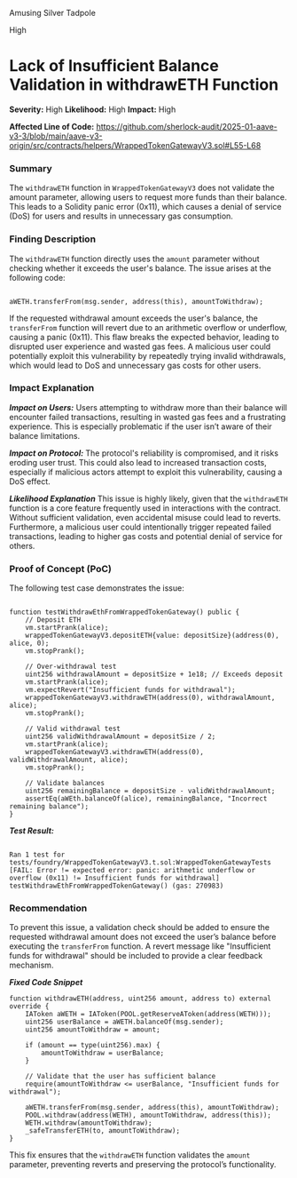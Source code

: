 Amusing Silver Tadpole

High

# Lack of Insufficient Balance Validation in withdrawETH Function

**Severity:** High
**Likelihood:** High
**Impact:** High

**Affected Line of Code:**  https://github.com/sherlock-audit/2025-01-aave-v3-3/blob/main/aave-v3-origin/src/contracts/helpers/WrappedTokenGatewayV3.sol#L55-L68

### Summary
The `withdrawETH` function in `WrappedTokenGatewayV3` does not validate the amount parameter, allowing users to request more funds than their balance. This leads to a Solidity panic error (0x11), which causes a denial of service (DoS) for users and results in unnecessary gas consumption.

### Finding Description
The `withdrawETH` function directly uses the `amount` parameter without checking whether it exceeds the user's balance. The issue arises at the following code:

```solidity

aWETH.transferFrom(msg.sender, address(this), amountToWithdraw);
```
If the requested withdrawal amount exceeds the user's balance, the `transferFrom` function will revert due to an arithmetic overflow or underflow, causing a panic (0x11). This flaw breaks the expected behavior, leading to disrupted user experience and wasted gas fees. A malicious user could potentially exploit this vulnerability by repeatedly trying invalid withdrawals, which would lead to DoS and unnecessary gas costs for other users.

### Impact Explanation
***Impact on Users:***
Users attempting to withdraw more than their balance will encounter failed transactions, resulting in wasted gas fees and a frustrating experience. This is especially problematic if the user isn’t aware of their balance limitations.

***Impact on Protocol:***
The protocol's reliability is compromised, and it risks eroding user trust. This could also lead to increased transaction costs, especially if malicious actors attempt to exploit this vulnerability, causing a DoS effect.

***Likelihood Explanation***
This issue is highly likely, given that the `withdrawETH` function is a core feature frequently used in interactions with the contract. Without sufficient validation, even accidental misuse could lead to reverts. Furthermore, a malicious user could intentionally trigger repeated failed transactions, leading to higher gas costs and potential denial of service for others.

### Proof of Concept (PoC)
The following test case demonstrates the issue:

```solidity

function testWithdrawEthFromWrappedTokenGateway() public {
    // Deposit ETH
    vm.startPrank(alice);
    wrappedTokenGatewayV3.depositETH{value: depositSize}(address(0), alice, 0);
    vm.stopPrank();

    // Over-withdrawal test
    uint256 withdrawalAmount = depositSize + 1e18; // Exceeds deposit
    vm.startPrank(alice);
    vm.expectRevert("Insufficient funds for withdrawal");
    wrappedTokenGatewayV3.withdrawETH(address(0), withdrawalAmount, alice);
    vm.stopPrank();

    // Valid withdrawal test
    uint256 validWithdrawalAmount = depositSize / 2;
    vm.startPrank(alice);
    wrappedTokenGatewayV3.withdrawETH(address(0), validWithdrawalAmount, alice);
    vm.stopPrank();

    // Validate balances
    uint256 remainingBalance = depositSize - validWithdrawalAmount;
    assertEq(aWEth.balanceOf(alice), remainingBalance, "Incorrect remaining balance");
}
```
***Test Result:***

```solidity

Ran 1 test for tests/foundry/WrappedTokenGatewayV3.t.sol:WrappedTokenGatewayTests  
[FAIL: Error != expected error: panic: arithmetic underflow or overflow (0x11) != Insufficient funds for withdrawal]  
testWithdrawEthFromWrappedTokenGateway() (gas: 270983)
```
### Recommendation
To prevent this issue, a validation check should be added to ensure the requested withdrawal amount does not exceed the user’s balance before executing the `transferFrom` function. A revert message like "Insufficient funds for withdrawal" should be included to provide a clear feedback mechanism.

***Fixed Code Snippet***
```solidity
function withdrawETH(address, uint256 amount, address to) external override {
    IAToken aWETH = IAToken(POOL.getReserveAToken(address(WETH)));
    uint256 userBalance = aWETH.balanceOf(msg.sender);
    uint256 amountToWithdraw = amount;

    if (amount == type(uint256).max) {  
        amountToWithdraw = userBalance;  
    }  

    // Validate that the user has sufficient balance  
    require(amountToWithdraw <= userBalance, "Insufficient funds for withdrawal");  

    aWETH.transferFrom(msg.sender, address(this), amountToWithdraw);  
    POOL.withdraw(address(WETH), amountToWithdraw, address(this));  
    WETH.withdraw(amountToWithdraw);  
    _safeTransferETH(to, amountToWithdraw);  
}
```
This fix ensures that the `withdrawETH` function validates the `amount` parameter, preventing reverts and preserving the protocol’s functionality.

